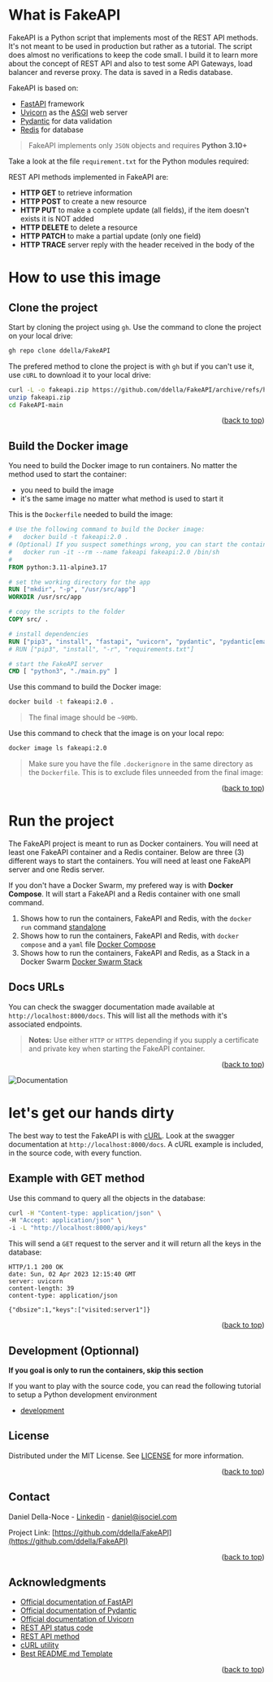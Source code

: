 <!-- Improved compatibility of back to top link: See: https://github.com/othneildrew/Best-README-Template/pull/73 -->
<a name="readme-top"></a>

# What is FakeAPI

FakeAPI is a Python script that implements most of the REST API methods. It's not meant to be used in production but rather as a tutorial. The script does almost no verifications to keep the code small. I build it to learn more about the concept of REST API and also to test some API Gateways, load balancer and reverse proxy. The data is saved in a Redis database.

FakeAPI is based on:
* [FastAPI](https://fastapi.tiangolo.com/) framework
* [Uvicorn](https://www.uvicorn.org/) as the [ASGI](https://asgi.readthedocs.io/en/latest/) web server
* [Pydantic](https://docs.pydantic.dev/) for data validation
* [Redis](https://redis.io) for database

>FakeAPI implements only `JSON` objects and requires **Python 3.10+**

Take a look at the file `requirement.txt` for the Python modules required:

REST API methods implemented in FakeAPI are:
* **HTTP GET** to retrieve information
* **HTTP POST** to create a new resource
* **HTTP PUT** to make a complete update (all fields), if the item doesn't exists it is NOT added
* **HTTP DELETE** to delete a resource
* **HTTP PATCH** to make a partial update (only one field)
* **HTTP TRACE** server reply with the header received in the body of the 

# How to use this image
## Clone the project
Start by cloning the project using `gh`.
Use the command to clone the project on your local drive:
```sh
gh repo clone ddella/FakeAPI
```

The prefered method to clone the project is with `gh` but if you can't use it, use `cURL` to download it to your local drive:
```sh
curl -L -o fakeapi.zip https://github.com/ddella/FakeAPI/archive/refs/heads/main.zip
unzip fakeapi.zip
cd FakeAPI-main
```
<p align="right">(<a href="#readme-top">back to top</a>)</p>

## Build the Docker image
You need to build the Docker image to run containers. No matter the method used to start the container:
- you need to build the image
- it's the same image no matter what method is used to start it

This is the `Dockerfile` needed to build the image:
```Dockerfile
# Use the following command to build the Docker image:
#   docker build -t fakeapi:2.0 .
# (Optional) If you suspect somethings wrong, you can start the container with the command:
#   docker run -it --rm --name fakeapi fakeapi:2.0 /bin/sh
#
FROM python:3.11-alpine3.17

# set the working directory for the app
RUN ["mkdir", "-p", "/usr/src/app"]
WORKDIR /usr/src/app

# copy the scripts to the folder
COPY src/ .

# install dependencies
RUN ["pip3", "install", "fastapi", "uvicorn", "pydantic", "pydantic[email]", "passlib", "PyJWT", "redis"]
# RUN ["pip3", "install", "-r", "requirements.txt"]

# start the FakeAPI server
CMD [ "python3", "./main.py" ]
```

Use this command to build the Docker image:
```sh
docker build -t fakeapi:2.0 .
```

>The final image should be `~90Mb`.

Use this command to check that the image is on your local repo:
```sh
docker image ls fakeapi:2.0
```

>Make sure you have the file `.dockerignore` in the same directory as the `Dockerfile`. This is to exclude files unneeded from the final image:

<p align="right">(<a href="#readme-top">back to top</a>)</p>

# Run the project
The FakeAPI project is meant to run as Docker containers. You will need at least one FakeAPI container and a Redis container. Below are three (3) different ways to start the containers. You will need at least one FakeAPI server and one Redis server.

If you don't have a Docker Swarm, my prefered way is with **Docker Compose**. It will start a FakeAPI and a Redis container with one small command.

1. Shows how to run the containers, FakeAPI and Redis, with the `docker run` command [standalone](docker.md)
2. Shows how to run the containers, FakeAPI and Redis, with `docker compose` and a `yaml` file [Docker Compose](docker_compose.md)
3. Shows how to run the containers, FakeAPI and Redis, as a Stack in a Docker Swarm [Docker Swarm Stack](swarm_stack.md)

## Docs URLs
You can check the swagger documentation made available at `http://localhost:8000/docs`. This will list all the methods with it's associated endpoints.

>**Notes:** Use either `HTTP` or `HTTPS` depending if you supply a certificate and private key when starting the FakeAPI container.

<p align="right">(<a href="#readme-top">back to top</a>)</p>

![Documentation](images/docs.jpg)

# let's get our hands dirty
The best way to test the FakeAPI is with [cURL](https://curl.se/). Look at the swagger documentation at `http://localhost:8000/docs`. A cURL example is included, in the source code, with every function. 

## Example with GET method
Use this command to query all the objects in the database:

```sh
curl -H "Content-type: application/json" \
-H "Accept: application/json" \
-i -L "http://localhost:8000/api/keys"
```
This will send a `GET` request to the server and it will return all the keys in the database:

    HTTP/1.1 200 OK
    date: Sun, 02 Apr 2023 12:15:40 GMT
    server: uvicorn
    content-length: 39
    content-type: application/json

    {"dbsize":1,"keys":["visited:server1"]}

<p align="right">(<a href="#readme-top">back to top</a>)</p>

## Development (Optionnal)
**If you goal is only to run the containers, skip this section**

If you want to play with the source code, you can read the following tutorial to setup a Python development environment

* [development](dev.md)

## License
Distributed under the MIT License. See [LICENSE](LICENSE) for more information.
<p align="right">(<a href="#readme-top">back to top</a>)</p>

## Contact
Daniel Della-Noce - [Linkedin](https://www.linkedin.com/in/daniel-della-noce-2176b622/) - daniel@isociel.com

Project Link: [https://github.com/ddella/FakeAPI](https://github.com/ddella/FakeAPI)
<p align="right">(<a href="#readme-top">back to top</a>)</p>

## Acknowledgments
* [Official documentation of FastAPI](https://fastapi.tiangolo.com/)
* [Official documentation of Pydantic](https://docs.pydantic.dev/)
* [Official documentation of Uvicorn](https://www.uvicorn.org/)
* [REST API status code](https://restfulapi.net/http-status-codes/)
* [REST API method](https://restfulapi.net/http-methods/)
* [cURL utility](https://curl.se/)
* [Best README.md Template](https://github.com/othneildrew/Best-README-Template/pull/73)

<p align="right">(<a href="#readme-top">back to top</a>)</p>
